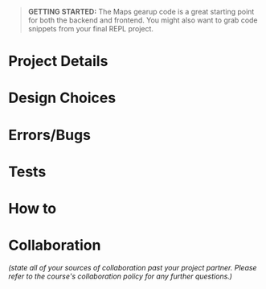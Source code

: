 > **GETTING STARTED:** The Maps gearup code is a great starting point for both the backend and frontend. You might also want to grab code snippets from your final REPL project.

# Project Details

# Design Choices

# Errors/Bugs

# Tests

# How to

# Collaboration

_(state all of your sources of collaboration past your project partner. Please refer to the course's collaboration policy for any further questions.)_
